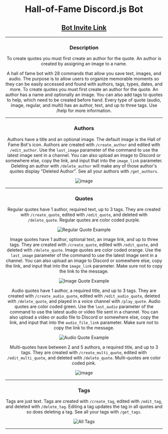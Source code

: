 <div align="center">
  
  # Hall-of-Fame Discord.js Bot

  ## [Bot Invite Link](https://discord.com/api/oauth2/authorize?client_id=973042179033415690&permissions=423054793728&scope=bot%20applications.commands)
  <hr class="rounded">
  
  ### Description
  To create quotes you must first create an author for the quote. An author is created by assigning an image to a name.

  A hall of fame bot with 28 commands that allow you save text, images, and audio. The purpose is to allow users to organize memorable moments so they can be easily accessed and found with authors, tags, types, dates, and more. To create quotes you must first create an author for the quote. An author has a name and optionally an image. You can also add tags to quotes to help, which need to be created before hand. Every type of quote (audio, image, regular, and multi) has an author, text, and up to three tags. Use /help for more information.
  <hr class="rounded">
  
  ### Authors
  Authors have a title and an optional image. The default image is the Hall of Fame Bot's icon. Authors are created with `/create_author` and edited with `/edit_author`. Use the `last_image` parameter of the command to use the latest image sent in a channel. You can also upload an image to Discord or somewhere else, copy the link, and input that into the `image_link` parameter. Deleting an author with `/delete_author` will make any of those author's quotes display "Deleted Author". See all your authors with `/get_authors`.
  
  ![image](https://user-images.githubusercontent.com/102398620/208613726-60eaee16-0410-4bc2-895d-a8a79b69fab0.png)
   <hr class="rounded">
  
  ### Quotes
  Regular quotes have 1 author, required text, up to 3 tags. They are created with `/create_quote`, edited with `/edit_quote`, and deleted with `/delete_quote`. Regular quotes are color coded purple.
  
  ![Regular Quote Example](https://user-images.githubusercontent.com/102398620/208363430-727dcf64-d4b9-4886-a430-d488e2bd1fbc.png)
  
  Image quotes have 1 author, optional text, an image link, and up to three tags. They are created with `/create_quote`, edited with `/edit_quote`, and deleted with `/delete_quote`. Image quotes are color coded orange. Use the `last_image` parameter of the command to use the latest image sent in a channel. You can also upload an image to Discord or somewhere else, copy the link, and input that into the `image_link` parameter. Make sure not to copy the link to the message.
  
  ![Image Quote Example](https://user-images.githubusercontent.com/102398620/208363753-374c95c3-8397-4202-ba4f-8b31bea5644c.png)

  Audio quotes have 1 author, a required title, and up to 3 tags. They are created with `/create_audio_quote`, edited with `/edit_audio_quote`, deleted with `/delete_quote`, and played in a voice channel with `/play_quote`. Audio quotes are color coded green. Use the `last_audio` parameter of the command to use the latest audio or video file sent in a channel. You can also upload a video or audio file to Discord or somewhere else, copy the link, and input that into the `audio_file_link` parameter. Make sure not to copy the link to the message.
  
  ![Audio Quote Example](https://user-images.githubusercontent.com/102398620/208363444-0423f9de-40cd-4fc2-a8c7-ab3c076c57a3.png)
  
  Multi-quotes have between 2 and 5 authors, a required title, and up to 3 tags. They are created with `/create_multi_quote`, edited with `/edit_multi_quote`, and deleted with `/delete_quote`. Multi-quotes are color coded pink.
  
  ![image](https://user-images.githubusercontent.com/102398620/208615647-233779c1-efac-498a-af08-f20782f35e0f.png)
  <hr class="rounded">
  
  ### Tags
  Tags are just text. Tags are created with `/create_tag`, edited with `/edit_tag`, and deleted with `/delete_tag`. Editing a tag updates the tag in all quotes and so does deleting a tag. See all your tags with `/get_tags`.
  
  ![All Tags](https://user-images.githubusercontent.com/102398620/208617527-385b0bbc-dc85-4403-ad51-e68f52ec41ed.png)

  <hr class="rounded">
</div>
